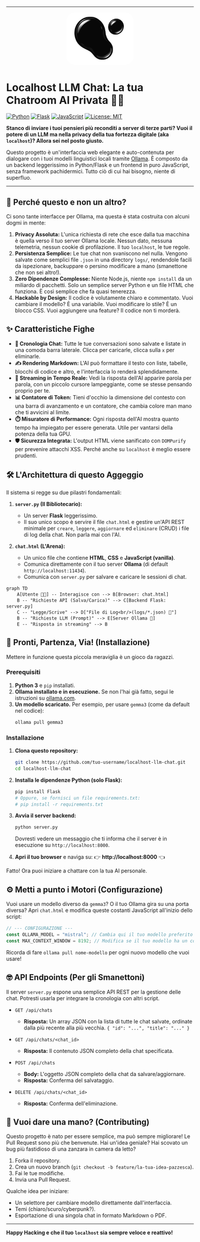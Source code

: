 
---

<p align="center">
    <img src="logo_ollapy.svg" alt="Ollapy Logo" width="180" style="border-radius: 15%;" />
</p>

# Localhost LLM Chat: La tua Chatroom AI Privata 🧠💬

[![Python](https://img.shields.io/badge/Python-3.x-blue.svg)](https://www.python.org/) [![Flask](https://img.shields.io/badge/Flask-2.x-black.svg)](https://flask.palletsprojects.com/) [![JavaScript](https://img.shields.io/badge/JavaScript-ES6-yellow.svg)](https://developer.mozilla.org/it/docs/Web/JavaScript) [![License: MIT](https://img.shields.io/badge/License-MIT-green.svg)](https://opensource.org/licenses/MIT)

**Stanco di inviare i tuoi pensieri più reconditi a server di terze parti? Vuoi il potere di un LLM ma nella privacy della tua fortezza digitale (aka `localhost`)? Allora sei nel posto giusto.**

Questo progetto è un'interfaccia web elegante e auto-contenuta per dialogare con i tuoi modelli linguistici locali tramite [Ollama](https://ollama.com/). È composto da un backend leggerissimo in Python/Flask e un frontend in puro JavaScript, senza framework pachidermici. Tutto ciò di cui hai bisogno, niente di superfluo.



 


---

## 🤔 Perché questo e non un altro?

Ci sono tante interfacce per Ollama, ma questa è stata costruita con alcuni dogmi in mente:

1.  **Privacy Assoluta:** L'unica richiesta di rete che esce dalla tua macchina è quella verso il tuo server Ollama locale. Nessun dato, nessuna telemetria, nessun cookie di profilazione. Il tuo `localhost`, le tue regole.
2.  **Persistenza Semplice:** Le tue chat non svaniscono nel nulla. Vengono salvate come semplici file `.json` in una directory `logs/`, rendendole facili da ispezionare, backuppare o persino modificare a mano (smanettone che non sei altro!).
3.  **Zero Dipendenze Complesse:** Niente Node.js, niente `npm install` da un miliardo di pacchetti. Solo un semplice server Python e un file HTML che funziona. È così semplice che fa quasi tenerezza.
4.  **Hackable by Design:** Il codice è volutamente chiaro e commentato. Vuoi cambiare il modello? È una variabile. Vuoi modificare lo stile? È un blocco CSS. Vuoi aggiungere una feature? Il codice non ti morderà.

## ✨ Caratteristiche Fighe

*   **💾 Cronologia Chat:** Tutte le tue conversazioni sono salvate e listate in una comoda barra laterale. Clicca per caricarle, clicca sulla `x` per eliminarle.
*   **✍️ Rendering Markdown:** L'AI può formattare il testo con liste, tabelle, blocchi di codice e altro, e l'interfaccia lo renderà splendidamente.
*   **💨 Streaming in Tempo Reale:** Vedi la risposta dell'AI apparire parola per parola, con un piccolo cursore lampeggiante, come se stesse pensando proprio per te.
*   **📊 Contatore di Token:** Tieni d'occhio la dimensione del contesto con una barra di avanzamento e un contatore, che cambia colore man mano che ti avvicini al limite.
*   **⏱️ Misuratore di Performance:** Ogni risposta dell'AI mostra quanto tempo ha impiegato per essere generata. Utile per vantarsi della potenza della tua GPU.
*   **🛡️ Sicurezza Integrata:** L'output HTML viene sanificato con `DOMPurify` per prevenire attacchi XSS. Perché anche su `localhost` è meglio essere prudenti.

## 🛠️ L'Architettura di questo Aggeggio

Il sistema si regge su due pilastri fondamentali:

1.  **`server.py` (Il Bibliotecario):**
    *   Un server **Flask** leggerissimo.
    *   Il suo unico scopo è servire il file `chat.html` e gestire un'API REST minimale per `creare`, `leggere`, `aggiornare` ed `eliminare` (CRUD) i file di log della chat. Non parla mai con l'AI.

2.  **`chat.html` (L'Arena):**
    *   Un unico file che contiene **HTML**, **CSS** e **JavaScript (vanilla)**.
    *   Comunica direttamente con il tuo server **Ollama** (di default `http://localhost:11434`).
    *   Comunica con `server.py` per salvare e caricare le sessioni di chat.

```mermaid
graph TD
    A[Utente 👨‍💻] -- Interagisce con --> B[Browser: chat.html]
    B -- "Richieste API (Salva/Carica)" --> C[Backend Flask: server.py]
    C -- "Legge/Scrive" --> D["File di Log<br/>(logs/*.json) 📝"]
    B -- "Richieste LLM (Prompt)" --> E[Server Ollama 🧠]
    E -- "Risposta in streaming" --> B
```

## 🚀 Pronti, Partenza, Via! (Installazione)

Mettere in funzione questa piccola meraviglia è un gioco da ragazzi.

### Prerequisiti

1.  **Python 3** e `pip` installati.
2.  **Ollama installato e in esecuzione.** Se non l'hai già fatto, segui le istruzioni su [ollama.com](https://ollama.com/).
3.  **Un modello scaricato.** Per esempio, per usare `gemma3` (come da default nel codice):
    ```bash
    ollama pull gemma3
    ```

### Installazione

1.  **Clona questo repository:**
    ```bash
    git clone https://github.com/tuo-username/localhost-llm-chat.git
    cd localhost-llm-chat
    ```

2.  **Installa le dipendenze Python (solo Flask):**
    ```bash
    pip install Flask
    # Oppure, se fornisci un file requirements.txt:
    # pip install -r requirements.txt
    ```

3.  **Avvia il server backend:**
    ```bash
    python server.py
    ```
    Dovresti vedere un messaggio che ti informa che il server è in esecuzione su `http://localhost:8000`.

4.  **Apri il tuo browser** e naviga su:
    👉 **http://localhost:8000** 👈

Fatto! Ora puoi iniziare a chattare con la tua AI personale.

## ⚙️ Metti a punto i Motori (Configurazione)

Vuoi usare un modello diverso da `gemma3`? O il tuo Ollama gira su una porta diversa? Apri `chat.html` e modifica queste costanti JavaScript all'inizio dello script:

```javascript
// --- CONFIGURAZIONE ---
const OLLAMA_MODEL = "mistral"; // Cambia qui il tuo modello preferito
const MAX_CONTEXT_WINDOW = 8192; // Modifica se il tuo modello ha un contesto diverso
```

Ricorda di fare `ollama pull nome-modello` per ogni nuovo modello che vuoi usare!

## 🤓 API Endpoints (Per gli Smanettoni)

Il server `server.py` espone una semplice API REST per la gestione delle chat. Potresti usarla per integrare la cronologia con altri script.

*   `GET /api/chats`
    *   **Risposta:** Un array JSON con la lista di tutte le chat salvate, ordinate dalla più recente alla più vecchia. `{ "id": "...", "title": "..." }`

*   `GET /api/chats/<chat_id>`
    *   **Risposta:** Il contenuto JSON completo della chat specificata.

*   `POST /api/chats`
    *   **Body:** L'oggetto JSON completo della chat da salvare/aggiornare.
    *   **Risposta:** Conferma del salvataggio.

*   `DELETE /api/chats/<chat_id>`
    *   **Risposta:** Conferma dell'eliminazione.

## 🤝 Vuoi dare una mano? (Contributing)

Questo progetto è nato per essere semplice, ma può sempre migliorare! Le Pull Request sono più che benvenute. Hai un'idea geniale? Hai scovato un bug più fastidioso di una zanzara in camera da letto?

1.  Forka il repository.
2.  Crea un nuovo branch (`git checkout -b feature/la-tua-idea-pazzesca`).
3.  Fai le tue modifiche.
4.  Invia una Pull Request.

Qualche idea per iniziare:
*   Un selettore per cambiare modello direttamente dall'interfaccia.
*   Temi (chiaro/scuro/cyberpunk?).
*   Esportazione di una singola chat in formato Markdown o PDF.

---

**Happy Hacking e che il tuo `localhost` sia sempre veloce e reattivo!**
